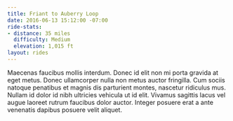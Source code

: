```yaml
---
title: Friant to Auberry Loop
date: 2016-06-13 15:12:00 -07:00
ride-stats:
- distance: 35 miles
  difficulty: Medium
  elevation: 1,015 ft
layout: rides
---
```


Maecenas faucibus mollis interdum. Donec id elit non mi porta gravida at eget metus. Donec ullamcorper nulla non metus auctor fringilla. Cum sociis natoque penatibus et magnis dis parturient montes, nascetur ridiculus mus. Nullam id dolor id nibh ultricies vehicula ut id elit. Vivamus sagittis lacus vel augue laoreet rutrum faucibus dolor auctor. Integer posuere erat a ante venenatis dapibus posuere velit aliquet.